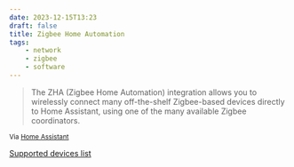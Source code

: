 ```yaml
---
date: 2023-12-15T13:23
draft: false
title: Zigbee Home Automation
tags:
    - network
    - zigbee
    - software
---
```

> The ZHA (Zigbee Home Automation) integration allows you to wirelessly connect many off-the-shelf Zigbee-based devices directly to Home Assistant, using one of the many available Zigbee coordinators.

<small>Via [Home Assistant](https://www.home-assistant.io/integrations/zha/)</small>

[Supported devices list](https://zigbee.blakadder.com/zha.html)
